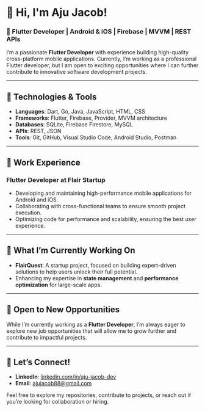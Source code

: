 # 👋 Hi, I'm Aju Jacob!

### 🚀 Flutter Developer | Android & iOS | Firebase | MVVM | REST APIs

I’m a passionate **Flutter Developer** with experience building high-quality cross-platform mobile applications. Currently, I’m working as a professional Flutter developer, but I am open to exciting opportunities where I can further contribute to innovative software development projects.

---

## 🔧 Technologies & Tools
- **Languages**: Dart, Go, Java, JavaScript, HTML, CSS
- **Frameworks**: Flutter, Firebase, Provider, MVVM architecture
- **Databases**: SQLite, Firebase Firestore, MySQL
- **APIs**: REST, JSON
- **Tools**: Git, GitHub, Visual Studio Code, Android Studio, Postman

---

## 💼 Work Experience
### Flutter Developer at Flair Startup
- Developing and maintaining high-performance mobile applications for Android and iOS.
- Collaborating with cross-functional teams to ensure smooth project execution.
- Optimizing code for performance and scalability, ensuring the best user experience.

---
<!--
## 📝 Featured Projects

### 🎵 [Juzox - Offline Music Player](https://github.com/your-repo/juzox)
An offline music player app built with Flutter, designed with custom music controls, playlist creation, and seamless audio playback.

### 📊 [Expense Tracker App](https://github.com/your-repo/expense-tracker)
A simple yet powerful Flutter app for tracking expenses and managing finances, with detailed data visualization.

### 🎓 [Student Record App](https://github.com/your-repo/student-record-app)
An offline student record management system using SQLite, designed to manage and store student data efficiently.

---
-->
## 🌟 What I’m Currently Working On
- **FlairQuest**: A startup project, focused on building expert-driven solutions to help users unlock their full potential.
- Enhancing my expertise in **state management** and **performance optimization** for large-scale apps.

---

## 🚀 Open to New Opportunities
While I’m currently working as a **Flutter Developer**, I’m always eager to explore new job opportunities that will allow me to grow further and contribute to impactful projects.

---

## 🤝 Let’s Connect!
- **LinkedIn**: [linkedin.com/in/aju-jacob-dev](https://linkedin.com/in/aju-jacob-dev)
- **Email**: [ajujacob88@gmail.com](mailto:ajujacob88@gmail.com)

Feel free to explore my repositories, contribute to projects, or reach out if you’re looking for collaboration or hiring.


<!--
**ajujacob88/ajujacob88** is a ✨ _special_ ✨ repository because its `README.md` (this file) appears on your GitHub profile.

## Hi 👋, I'm Aju Jacob


Here are some ideas to get you started:

- 🔭 I’m currently working on ...
- 🌱 I’m currently learning ...
- 👯 I’m looking to collaborate on ...
- 🤔 I’m looking for help with ...
- 💬 Ask me about ...
- 📫 How to reach me: ...
- 😄 Pronouns: ...
- ⚡ Fun fact: ...
-->
